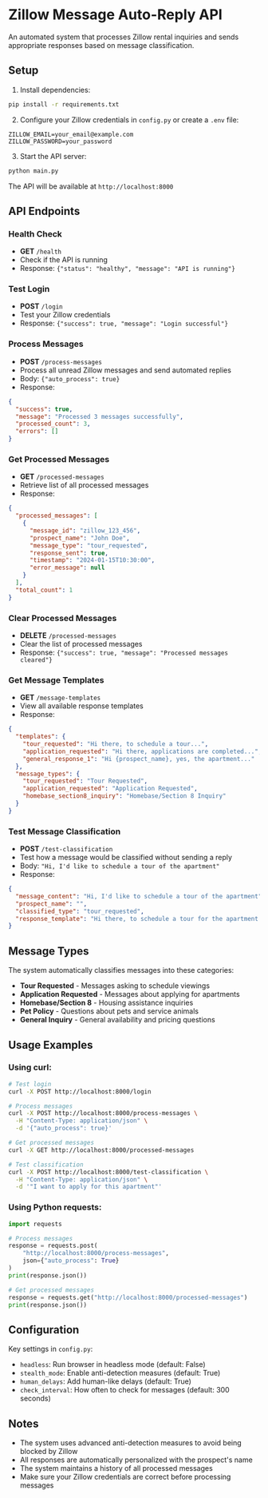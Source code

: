 # Zillow Message Auto-Reply API

An automated system that processes Zillow rental inquiries and sends appropriate responses based on message classification.

## Setup

1. Install dependencies:
```bash
pip install -r requirements.txt
```

2. Configure your Zillow credentials in `config.py` or create a `.env` file:
```
ZILLOW_EMAIL=your_email@example.com
ZILLOW_PASSWORD=your_password
```

3. Start the API server:
```bash
python main.py
```

The API will be available at `http://localhost:8000`

## API Endpoints

### Health Check
- **GET** `/health`
- Check if the API is running
- Response: `{"status": "healthy", "message": "API is running"}`

### Test Login
- **POST** `/login`
- Test your Zillow credentials
- Response: `{"success": true, "message": "Login successful"}`

### Process Messages
- **POST** `/process-messages`
- Process all unread Zillow messages and send automated replies
- Body: `{"auto_process": true}`
- Response: 
```json
{
  "success": true,
  "message": "Processed 3 messages successfully",
  "processed_count": 3,
  "errors": []
}
```

### Get Processed Messages
- **GET** `/processed-messages`
- Retrieve list of all processed messages
- Response:
```json
{
  "processed_messages": [
    {
      "message_id": "zillow_123_456",
      "prospect_name": "John Doe",
      "message_type": "tour_requested",
      "response_sent": true,
      "timestamp": "2024-01-15T10:30:00",
      "error_message": null
    }
  ],
  "total_count": 1
}
```

### Clear Processed Messages
- **DELETE** `/processed-messages`
- Clear the list of processed messages
- Response: `{"success": true, "message": "Processed messages cleared"}`

### Get Message Templates
- **GET** `/message-templates`
- View all available response templates
- Response:
```json
{
  "templates": {
    "tour_requested": "Hi there, to schedule a tour...",
    "application_requested": "Hi there, applications are completed...",
    "general_response_1": "Hi {prospect_name}, yes, the apartment..."
  },
  "message_types": {
    "tour_requested": "Tour Requested",
    "application_requested": "Application Requested",
    "homebase_section8_inquiry": "Homebase/Section 8 Inquiry"
  }
}
```

### Test Message Classification
- **POST** `/test-classification`
- Test how a message would be classified without sending a reply
- Body: `"Hi, I'd like to schedule a tour of the apartment"`
- Response:
```json
{
  "message_content": "Hi, I'd like to schedule a tour of the apartment",
  "prospect_name": "",
  "classified_type": "tour_requested",
  "response_template": "Hi there, to schedule a tour for the apartment..."
}
```

## Message Types

The system automatically classifies messages into these categories:

- **Tour Requested** - Messages asking to schedule viewings
- **Application Requested** - Messages about applying for apartments
- **Homebase/Section 8** - Housing assistance inquiries
- **Pet Policy** - Questions about pets and service animals
- **General Inquiry** - General availability and pricing questions

## Usage Examples

### Using curl:

```bash
# Test login
curl -X POST http://localhost:8000/login

# Process messages
curl -X POST http://localhost:8000/process-messages \
  -H "Content-Type: application/json" \
  -d '{"auto_process": true}'

# Get processed messages
curl -X GET http://localhost:8000/processed-messages

# Test classification
curl -X POST http://localhost:8000/test-classification \
  -H "Content-Type: application/json" \
  -d '"I want to apply for this apartment"'
```

### Using Python requests:

```python
import requests

# Process messages
response = requests.post(
    "http://localhost:8000/process-messages",
    json={"auto_process": True}
)
print(response.json())

# Get processed messages
response = requests.get("http://localhost:8000/processed-messages")
print(response.json())
```

## Configuration

Key settings in `config.py`:

- `headless`: Run browser in headless mode (default: False)
- `stealth_mode`: Enable anti-detection measures (default: True)
- `human_delays`: Add human-like delays (default: True)
- `check_interval`: How often to check for messages (default: 300 seconds)

## Notes

- The system uses advanced anti-detection measures to avoid being blocked by Zillow
- All responses are automatically personalized with the prospect's name
- The system maintains a history of all processed messages
- Make sure your Zillow credentials are correct before processing messages
